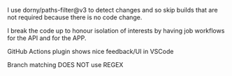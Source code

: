 I use dorny/paths-filter@v3 to detect changes and so skip builds that are not required because there is no code change.

I break the code up to honour isolation of interests by having job workflows for the API and for the APP.

GitHub Actions plugin shows nice feedback/UI in VSCode

Branch matching DOES NOT use REGEX
